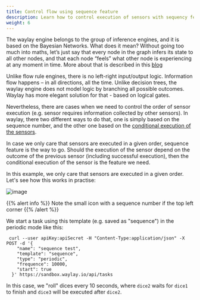 ```yaml
---
title: Control flow using sequence feature
description: Learn how to control execution of sensors with sequency feature
weight: 6
---
```


The waylay engine belongs to the group of inference engines, and it is based on the Bayesian Networks. What does it mean? Without going too much into maths, let’s just say that every node in the graph infers its state to all other nodes, and that each node “feels” what other node is experiencing at any moment in time. More about that is described in this [blog](http://www.waylay.io/blog-one-rules-engine-to-rule-them-all.html)

Unlike flow rule engines, there is no left-right input/output logic. Information flow happens – in all directions, all the time. Unlike decision trees, the waylay engine does not model logic by branching all possible outcomes. Waylay has more elegant solution for that - based on logical gates.

Nevertheless, there are cases when we need to control the order of sensor execution (e.g. sensor requires information collected by other sensors). In waylay, there two different ways to do that, one is simply based on the sequence number, and the other one based on the [conditional execution of the sensors](/rule_patterns/flow_contrl/). 

In case we only care that sensors are executed in a given order, sequence feature is the way to go. Should the execution of the sensor depend on the outcome of the previous sensor (including successful execution), then the conditional execution of the sensor is the feature we need.

In this example, we only care that sensors are executed in a given order. Let's see how this works in practise:

![image](/rules/sequence/sequence.png)

{{% alert info %}}
Note the small icon with a sequence number if the top left corner
{{% /alert %}}

We start a task using this template (e.g. saved as "sequence") in the periodic mode like this:

```
 curl --user apiKey:apiSecret -H "Content-Type:application/json" -X POST -d '{
    "name": "sequence test",
    "template": "sequence",
    "type": "periodic",
    "frequence": 10000,
    "start": true
  }' https://sandbox.waylay.io/api/tasks
 ```

In this case, we "roll" dices every 10 seconds, where `dice2` waits for `dice1` to finish and `dice3` will be executed after `dice2`.




